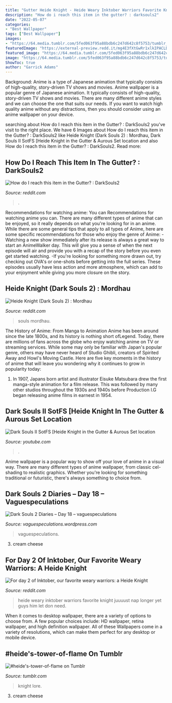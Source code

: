 ```yaml
---
title: "Gutter Heide Knight - Heide Weary Inktober Warriors Favorite Knight Juuuust Nap Longer Yet Guys Him Let Don Need"
description: "How do i reach this item in the gutter? : darksouls2"
date: "2022-05-07"
categories:
- "Best Wallpaper"
tags: ["Best Wallpaper"]
images:
- "https://64.media.tumblr.com/5fed063f95a88bdb6c247d642c8f5753/tumblr_pfkjen7hRl1qgeokxo10_640.jpg"
featuredImage: "https://external-preview.redd.it/mg4E3fXtGwRr1xlkIPACLDrXNwt_Z1KLliUH23H24iY.jpg?auto=webp&amp;s=5d5f4bd945f8b7c575ffdcb5b5a2c3de3f9717ef"
featured_image: "https://64.media.tumblr.com/5fed063f95a88bdb6c247d642c8f5753/tumblr_pfkjen7hRl1qgeokxo10_640.jpg"
image: "https://64.media.tumblr.com/5fed063f95a88bdb6c247d642c8f5753/tumblr_pfkjen7hRl1qgeokxo10_640.jpg"
ShowToc: true
author: "Garrick Adams"
---
```



Background: Anime is a type of Japanese animation that typically consists of high-quality, story-driven TV shows and movies.
Anime wallpaper is a popular genre of Japanese animation. It typically consists of high-quality, story-driven TV shows and movies. There are many different anime styles and we can choose the one that suits our needs. If you want to watch high quality anime without any distractions, then you should consider using an anime wallpaper on your device.

	

		
searching about How do I reach this item in the Gutter? : DarkSouls2 you've visit to the right place. We have 6 Images about How do I reach this item in the Gutter? : DarkSouls2 like Heide Knight (Dark Souls 2) : Mordhau, Dark Souls II SotFS [Heide Knight in the Gutter &amp; Aurous Set location and also How do I reach this item in the Gutter? : DarkSouls2. Read more:
		
    
## How Do I Reach This Item In The Gutter? : DarkSouls2

<img loading=lazy src="https://external-preview.redd.it/004zngihrBwWsBYtlNMpiPP0haoP2EdNRd3KAz00mSU.jpg?auto=webp&amp;s=7033b469b3b8693bfac729e15bbebf3f604fa2c9" onerror="this.onerror=null;this.src='https://tse3.mm.bing.net/th?id=OIP.-fJH4jVCtyA6MsLsmfJfCQHaEo&amp;pid=15.1';" alt="How do I reach this item in the Gutter? : DarkSouls2">

_Source: reddit.com_

>. 

	

Recommendations for watching anime: You can
Recommendations for watching anime you can. There are many different types of anime that can be enjoyed, so it really depends on what you're looking for in an anime. While there are some general tips that apply to all types of Anime, here are some specific recommendations for those who enjoy the genre of Anime: 
-Watching a new show immediately after its release is always a great way to start an AnimeWalker day. This will give you a sense of when the next episode will air and provide you with a recap of the story before you even get started watching. 
-If you're looking for something more drawn out, try checking out OVA's or one-shots before getting into the full series. These episodes usually have less action and more atmosphere, which can add to your enjoyment while giving you more closure on the story.

    
## Heide Knight (Dark Souls 2) : Mordhau

<img loading=lazy src="https://external-preview.redd.it/mg4E3fXtGwRr1xlkIPACLDrXNwt_Z1KLliUH23H24iY.jpg?auto=webp&amp;s=5d5f4bd945f8b7c575ffdcb5b5a2c3de3f9717ef" onerror="this.onerror=null;this.src='https://tse3.mm.bing.net/th?id=OIP.PEBb0RfC7iMNU015_LjgvwHaHq&amp;pid=15.1';" alt="Heide Knight (Dark Souls 2) : Mordhau">

_Source: reddit.com_

>souls mordhau. 

	

The History of Anime: From Manga to Animation
Anime has been around since the late 1800s, and its history is nothing short ofLegend. Today, there are millions of fans across the globe who enjoy watching anime on TV or streaming services. While some may only be familiar with Japan's popular genre, others may have never heard of Studio Ghibli, creators of Spirited Away and Howl's Moving Castle. Here are five key moments in the history of anime that will leave you wondering why it continues to grow in popularity today:
1) In 1907, Japans born artist and illustrator Eisuke Matsubara drew the first manga-style animation for a film release. This was followed by many other studios throughout the 1930s and 1940s before Production I.G began releasing anime films in earnest in 1954.

    
## Dark Souls II SotFS [Heide Knight In The Gutter &amp; Aurous Set Location

<img loading=lazy src="https://i.ytimg.com/vi/tks-rivXOtg/maxresdefault.jpg" onerror="this.onerror=null;this.src='https://tse2.mm.bing.net/th?id=OIP.AD18CUYOEwX-XgSpEJFcfAHaEK&amp;pid=15.1';" alt="Dark Souls II SotFS [Heide Knight in the Gutter &amp; Aurous Set location">

_Source: youtube.com_

>. 

	

Anime wallpaper is a popular way to show off your love of anime in a visual way. There are many different types of anime wallpaper, from classic cel-shading to realistic graphics. Whether you're looking for something traditional or futuristic, there's always something to choice from.

    
## Dark Souls 2 Diaries – Day 18 – Vaguespeculations

<img loading=lazy src="https://vaguespeculations.files.wordpress.com/2016/01/darksoulsii-2016-01-27-14-04-11-26.jpg?w=1000&amp;h=561" onerror="this.onerror=null;this.src='https://tse2.mm.bing.net/th?id=OIP.5u5Ugh8Iwo03K6V7jFq8gQHaEJ&amp;pid=15.1';" alt="Dark Souls 2 Diaries – Day 18 – vaguespeculations">

_Source: vaguespeculations.wordpress.com_

>vaguespeculations. 

	

3. cream cheese 

    
## For Day 2 Of Inktober, Our Favorite Weary Warriors: A Heide Knight

<img loading=lazy src="https://i.imgur.com/uHrVwNs.jpg" onerror="this.onerror=null;this.src='https://tse2.mm.bing.net/th?id=OIP.jphOqmMLxKj8DWiOUNsIwAHaEK&amp;pid=15.1';" alt="For day 2 of Inktober, our favorite weary warriors: a Heide Knight">

_Source: reddit.com_

>heide weary inktober warriors favorite knight juuuust nap longer yet guys him let don need. 

	

When it comes to desktop wallpaper, there are a variety of options to choose from. A few popular choices include: HD wallpaper, retina wallpaper, and high definition wallpaper. All of these Wallpapers come in a variety of resolutions, which can make them perfect for any desktop or mobile device. 

    
## #heide&#039;s-tower-of-flame On Tumblr

<img loading=lazy src="https://64.media.tumblr.com/5fed063f95a88bdb6c247d642c8f5753/tumblr_pfkjen7hRl1qgeokxo10_640.jpg" onerror="this.onerror=null;this.src='https://tse4.mm.bing.net/th?id=OIP.U5BzdIPFtHjUeMXpiOomMQHaEK&amp;pid=15.1';" alt="#heide&#039;s-tower-of-flame on Tumblr">

_Source: tumblr.com_

>knight lore. 

	

3. cream cheese 

